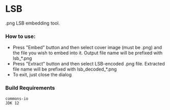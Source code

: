 # LSB
.png LSB embedding tool.

### How to use:
* Press "Embed" button and then select cover image (must be .png) and the file you wish to embed into it. Output file name will be prefixed with lsb_*.png
* Press "Extract" button and then select LSB-encoded .png file. Extracted file name will be prefixed with lsb_decoded_*.png
* To exit, just close the dialog

### Build Requirements
`commons-io`<br>
`JDK 12`
